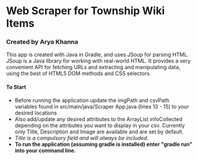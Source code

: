 # Web Scraper for Township Wiki Items
### Created by Arya Khanna
This app is created with Java in Gradle, and uses JSoup for parsing HTML.
JSoup is a Java library for working with real-world HTML. It provides a very convenient API for fetching URLs and extracting and manipulating data, using the best of HTML5 DOM methods and CSS selectors.

#### To Start
- Before running the application update the imgPath and csvPath variables found in src/main/java/Scraper App.java (lines 13 - 15) to your desired locations
- Also add/update any desired attributes to the ArrayList infoCollected depending on the attributes you want to display in your csv. Currently only Title, Description and Image are available and are set by default. 
- _Title is a compulsory field and will always be included._
- **To run the application (assuming gradle is installed) enter "gradle run" into your command line.**

